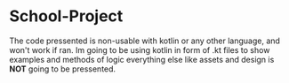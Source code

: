 # School-Project

The code pressented is non-usable with kotlin or any other language, and won't work if ran. Im going to be using kotlin in form of .kt files to show examples and methods of logic everything else like assets and design is **NOT** going to be pressented.
